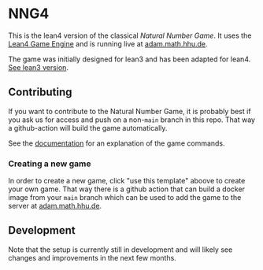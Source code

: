 # NNG4

This is the lean4 version of the classical *Natural Number Game*. It uses the [Lean4 Game Engine](https://github.com/leanprover-community/lean4game) and is running live at [adam.math.hhu.de](https://adam.math.hhu.de/#/game/nng).

The game was initially designed for lean3 and has been adapted for lean4. [See lean3 version](https://www.ma.imperial.ac.uk/~buzzard/xena/natural_number_game/).

## Contributing

If you want to contribute to the Natural Number Game, it is probably best if you ask us for access and push on a non-`main` branch in this repo. That way a github-action will build the game automatically.

See the [documentation](https://github.com/leanprover-community/lean4game/blob/main/DOCUMENTATION.md) for an explanation of the game commands.

### Creating a new game

In order to create a new game, click "use this template"  aboove to create your own game. That way there is a github action that can build a docker image from your `main` branch which can be used to add the game to the server at [adam.math.hhu.de](https://adam.math.hhu.de).

## Development

Note that the setup is currently still in development and will likely see changes and improvements in the next few months.
